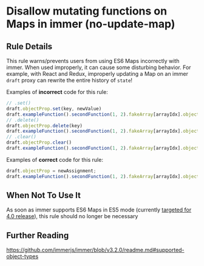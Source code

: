 # Disallow mutating functions on Maps in immer (no-update-map)

## Rule Details

This rule warns/prevents users from using ES6 Maps incorrectly with immer. When used improperly, it can cause some disturbing behavior. For example, with React and Redux, improperly updating a Map on an immer `draft` proxy can rewrite the entire history of `state`!

Examples of **incorrect** code for this rule:

```js
// .set()
draft.objectProp.set(key, newValue)
draft.exampleFunction().secondFunction(1, 2).fakeArray[arrayIdx].objectProp.set(key, newValue);
// .delete()
draft.objectProp.delete(key)
draft.exampleFunction().secondFunction(1, 2).fakeArray[arrayIdx].objectProp.delete(key);
// .clear()
draft.objectProp.clear()
draft.exampleFunction().secondFunction(1, 2).fakeArray[arrayIdx].objectProp.clear();
```

Examples of **correct** code for this rule:

```js
draft.objectProp = newAssignment;
draft.exampleFunction().secondFunction(1, 2).fakeArray[arrayIdx].objectProp = newAssignment;
```

## When Not To Use It

As soon as immer supports ES6 Maps in ES5 mode (currently [targeted for 4.0 release](https://github.com/immerjs/immer/pull/354)), this rule should no longer be necessary

## Further Reading

https://github.com/immerjs/immer/blob/v3.2.0/readme.md#supported-object-types

